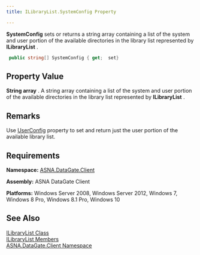 ```yaml
---
title: ILibraryList.SystemConfig Property

---
```


**SystemConfig** sets or returns a string array containing a list of the system and user portion of the available directories in the library list represented by **ILibraryList** . 

```cs
 public string[] SystemConfig { get;  set}
```


## Property Value

**String array** . A string array containing a list of the system and user portion of the available directories in the library list represented by **ILibraryList** .
## Remarks

Use [UserConfig](ilibrary-list-class-user-config-property.html) property to set and return just the user portion of the available library list.
## Requirements

**Namespace:** [ASNA.DataGate.Client](datagate-client-namespace.html) 

**Assembly:** ASNA DataGate Client

<strong class="hcp2">Platforms:</strong> Windows Server 2008, Windows Server 2012, Windows 7, Windows 8 Pro, Windows 8.1 Pro, Windows 10
## See Also


[ILibraryList Class](ilibrary-list-class.html)
      <br />
[ILibraryList Members](ilibrary-list-members.html)
      <br />
[ASNA.DataGate.Client Namespace](datagate-client-namespace.html)

